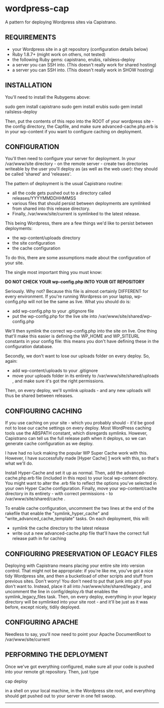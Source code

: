 wordpress-cap
=============

A pattern for deploying Wordpress sites via Capistrano.

REQUIREMENTS
------------

* your Wordpress site in a git repository (configuration details below)
* Ruby 1.8.7+ (might work on others, not tested)
* the following Ruby gems: capistrano, erubis, railsless-deploy
* a server you can SSH into. (This doesn't really work for shared hosting)
* a server you can SSH into. (This doesn't really work in SHOW hosting)

INSTALLATION
------------

You'll need to install the Rubygems above:

  sudo gem install capistrano
  sudo gem install erubis
  sudo gem install railsless-deploy

Then, put the contents of this repo into the ROOT of your wordpress site - the
config directory, the Capfile, and make sure advanced-cache.php.erb is in your
wp-content if you want to configure caching on deployment.

CONFIGURATION
-------------

You'll then need to configure your server for deployment. In your /var/www/site
directory - on the remote server - create two directories writeable by the user
you'll deploy as (as well as the web user): they should be called 'shared' and
'releases'.

The pattern of deployment is the usual Capistrano routine:

* all the code gets pushed out to a directory called releases/YYYYMMDDHHMMSS
* various files that should persist between deployments are symlinked from
  shared into this release directory.
* Finally, /var/www/site/current is symlinked to the latest release.

This being Wordpress, there are a few things we'd like to persist between
deployments:

* the wp-content/uploads directory
* the site configuration
* the cache configuration

To do this, there are some assumptions made about the configuration of your
site.

The single most important thing you must know:

**DO NOT CHECK YOUR wp-config.php INTO YOUR GIT REPOSITORY**

Seriously. Why not? Because this file is almost certainly DIFFERENT for every
environment. If you're running Wordpress on your laptop, wp-config.php will not
be the same as live. What you should do is:

* add wp-config.php to your .gitignore file
* put the wp-config.php for the live site into
  /var/www/site/shared/wp-config.php

We'll then symlink the correct wp-config.php into the site on live. One thing
that'll make this easier is defining the WP_HOME and WP_SITEURL constants in
your config file: this means you don't have defining these in the configuration
database.

Secondly, we don't want to lose our uploads folder on every deploy. So, again:

* add wp-content/uploads to your .gitignore
* move your uploads folder in its entirety to /var/www/site/shared/uploads
  , and make sure it's got the right permissions.

Then, on every deploy, we'll symlink uploads - and any new uploads will thus be
shared between releases.

CONFIGURING CACHING
-------------------

If you use caching on your site - which you probably should - it'd be good not
to lose our cache settings on every deploy. Most WordPress caching tools use the
ABSPATH constant, which disregards symlinks. However, Capistrano can tell us the
full release path when it deploys, so we can generate cache configuration as we
deploy.

I have had no luck making the popular WP Super Cache work with this. However,
I have successfully made [Hyper Cache] [1] work with this, so that's what we'll
do.

Install Hyper-Cache and set it up as normal. Then, add the
advanced-cache.php.erb file (included in this repo) to your local wp-content
directory. You might want to alter the .erb file to reflect the options you've
selected in your own Hyper Cache configuration. Finally, move your
wp-content/cache directory in its entirety - with correct permissions - to
/var/www/site/shared/cache .

To enable cache configuration, uncomment the two lines at the end of the
rakefile that enable the "symlink_hyper_cache" and "write_advanced_cache_template"
tasks. On each deployment, this will:

* symlink the cache directory to the latest release
* write out a new advanced-cache.php file that'll have the correct full release
  path in for caching

CONFIGURING PRESERVATION OF LEGACY FILES
----------------------------------------

Deploying with Capistrano means placing your entire site into version control.
That might not be appropriate: if you're like me, you've got a nice tidy
Wordpress site, and then a bucketload of other scripts and stuff from previous
sites. Don't worry! You don't need to put that junk into git if you don't want
to. Instead, place it all into /var/www/site/shared/legacy , and uncomment the
line in config/deploy.rb that enables the symlink_legacy_files task. Then, on
every deploy, everything in your legacy directory will be symlinked into your
site root - and it'll be just as it was before, except nicely, tidily deployed.

CONFIGURING APACHE
------------------

Needless to say, you'll now need to point your Apache DocumentRoot to
/var/www/site/current 


PERFORMING THE DEPLOYMENT
-------------------------

Once we've got everything configured, make sure all your code is pushed into
your remote git repository. Then, just type

  cap deploy

in a shell on your local machine, in the Wordpress site root, and everything
should get pushed out to your server in one fell swoop.

---

  [1]: http://wordpress.org/extend/plugins/hyper-cache/ "Hyper Cache"
